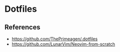 # Dotfiles

## References

- <https://github.com/ThePrimeagen/.dotfiles>
- <https://github.com/LunarVim/Neovim-from-scratch>
